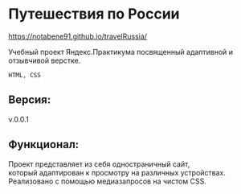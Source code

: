 # Путешествия по России

https://notabene91.github.io/travelRussia/

Учебный проект Яндекс.Практикума посвященный адаптивной и отзывчивой верстке.

`HTML, CSS`

## Версия:

v.0.0.1

## Функционал:

Проект представляет из себя одностраничный сайт,  
который адаптирован к просмотру на различных устройствах.  
Реализовано с помощью медиазапросов на чистом CSS.

